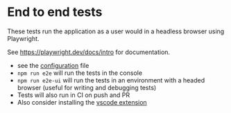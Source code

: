 # End to end tests

These tests run the application as a user would in a headless browser using Playwright.

See https://playwright.dev/docs/intro for documentation.

- see the [configuration](../playwright.config.ts) file
- `npm run e2e` will run the tests in the console
- `npm run e2e-ui` will run the tests in an environment with a headed browser (useful for writing and debugging tests)
- Tests will also run in CI on push and PR
- Also consider installing the [vscode extension](https://marketplace.visualstudio.com/items?itemName=ms-playwright.playwright)
